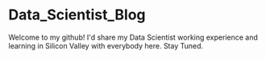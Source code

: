 # Data_Scientist_Blog
Welcome to my github! I'd share my Data Scientist working experience and learning in Silicon Valley with everybody here. Stay Tuned. 
